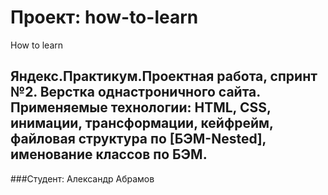 # Проект: how-to-learn
How to learn
## Яндекс.Практикум.Проектная работа, спринт №2. Верстка однастроничного сайта. Применяемые технологии: HTML, CSS, инимации, трансформации, кейфрейм, файловая структура по [БЭМ-Nested], именование классов по БЭМ.
###Студент: Александр Абрамов

